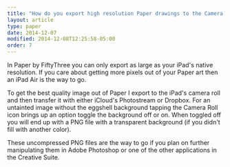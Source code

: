 ```yaml
---
title: "How do you export high resolution Paper drawings to the Camera Roll?"
layout: article
type: paper
date: 2014-12-07
modified: 2014-12-08T12:25:58-05:00
order: 7
---
```


In Paper by FiftyThree you can only export as large as your iPad's native resolution. If you care about getting more pixels out of your Paper art then an iPad Air is the way to go.

To get the best quality image out of Paper I export to the iPad's camera roll and then transfer it with either iCloud's Photostream or Dropbox. For an untainted image without the eggshell background tapping the Camera Roll icon brings up an option toggle the background off or on. When toggled off you will end up with a PNG file with a transparent background (if you didn't fill with another color).

These uncompressed PNG files are the way to go if you plan on further manipulating them in Adobe Photoshop or one of the other applications in the Creative Suite.
